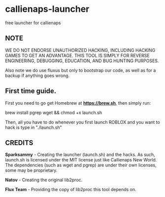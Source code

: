 # callienaps-launcher
free launcher for callienaps

## NOTE
WE DO NOT ENDORSE UNAUTHORIZED HACKING, INCLUDING HACKING GAMES TO GET AN ADVANTAGE. THIS TOOL IS SIMPLY FOR REVERSE ENGINEERING, DEBUGGING, EDUCATION, AND BUG HUNTING PURPOSES.

Also note we do use fluxus but only to bootstrap our code, as well as for a backup if anything goes wrong.

## First time guide.
First you need to go get Homebrew at **https://brew.sh**, then simply run:

brew install pgrep wget && chmod +x launch.sh

Then, all you have to do whenever you first launch ROBLOX and you want to hack is type in "./launch.sh"
## CREDITS
**Sparksammy** - Creating the launcher (launch.sh) and the hacks. As such, launch.sh is licensed under the MIT license just like Callienaps New World. The dependencies (such as wget and pgrep) are under their own licenses, some may be proprietary. 

**Natov** - Creating the original lib2proc.

**Flux Team** - Providing the copy of lib2proc this tool depends on.
